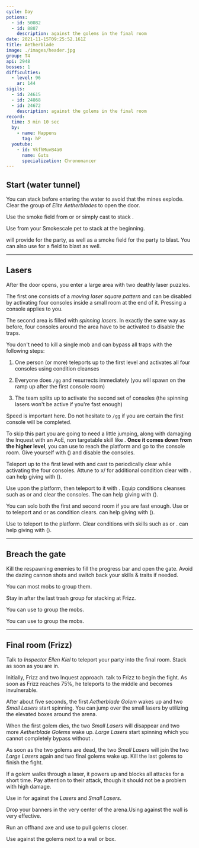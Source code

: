 ```yaml
---
cycle: Day
potions:
  - id: 50082
  - id: 8887
    description: against the golems in the final room
date: 2021-11-15T09:25:52.161Z
title: Aetherblade
image: ./images/header.jpg
group: T4
api: 2948
bosses: 1
difficulties:
  - level: 96
    ar: 144
sigils:
  - id: 24615
  - id: 24868
  - id: 24672
    description: against the golems in the final room
record:
  time: 3 min 10 sec
  by:
    - name: Happens
      tag: hP
  youtube:
    - id: VkfhMuvB4a0
      name: Guts
      specialization: Chronomancer
---
```


## Start (water tunnel) <Item id="50082" disableText/>

<Grid>
<GridItem sm="8">

You can stack <Effect name="Stealth"/> before entering the water to avoid that the mines explode. Clear the group of _Elite Aetherblades_ to open the door.

<Tabs>
<Tab specialization="thief">

Use the smoke field from <Skill id="13113"/> or <Skill name="Smoke Screen" profession="thief"/> or simply cast <Skill id="13117"/> to stack <Effect name="Stealth"/>.
</Tab>

<Tab specialization="ranger">

Use <Skill id="31568"/> from your Smokescale pet to stack <Effect name="Stealth"/> at the beginning.
</Tab>
<Tab specialization="Engineer">

<p>
<Skill id="30815"/> will provide <Effect name="Stealth"/> for the party, as well as a smoke field for the party to blast. You can also use <Skill id="5824"/> for a field to blast as well.
</p>

</Tab>
</Tabs>

</GridItem>

<GridItem sm="4">

<MDImage src="images/start.jpg" caption="Mines in the water tunnel"/>

</GridItem>
</Grid>

---

## Lasers <Item id="50082" disableText/>

<Grid>
<GridItem sm="9">

After the door opens, you enter a large area with two deathly laser puzzles.

The first one consists of a _moving laser square pattern_ and can be disabled by activating four consoles inside a small room at the end of it. Pressing a console applies <Condition name="Immobile"/> to you.

The second area is filled with _spinning lasers_. In exactly the same way as before, four consoles around the area have to be activated to disable the traps.

You don't need to kill a single mob and can bypass all traps with the following steps:

1.  One person (or more) teleports up to the first level and activates all four consoles using condition cleanses

2.  Everyone does `/gg` and resurrects immediately (you will spawn on the ramp up after the first console room)

3.  The team splits up to activate the second set of consoles (the spinning lasers won't be active if you're fast enough)

Speed is important here. Do not hesitate to `/gg` if you are certain the first console will be completed.

<Tabs>
<Tab specialization="Revenant">

<ProfessionVideo title="First puzzle skip" profession="Revenant" src="rePLyrDp3Pc"/>

To skip this part you are going to need a little jumping, along with damaging the Inquest with an AoE, non targetable skill like <Skill name="Shackling Wave"/>. **Once it comes down from the higher level**, you can use <Skill name="Phase Traversal"/> to reach the platform and go to the console room. Give yourself <Boon name="Resistance"/> with <Skill name="Pain Absorption"/> (<Skill name="Legendary Demon Stance" disableText/>) and disable the consoles.
</Tab>

<Tab specialization="elementalist">

<ProfessionVideo title="First puzzle skip" profession="Elementalist" src="OjUvCp2h_04" timestamp="45"/>

Teleport up to the first level with <Skill id="5536"/> and cast <Skill id="5507"/> to periodically clear <Condition name="Immobile"/> while activating the four consoles. Attune to x/<Skill id="5493" disableText/> for additional condition clear with <Skill id="5551"/>. <Specialization name="Revenant"/> can help giving <Boon name="Resistance"/> with <Skill name="Pain Absorption"/> (<Skill name="Legendary Demon Stance" disableText/>).

</Tab>

<Tab specialization="Guardian">

<ProfessionVideo title="First puzzle skip" profession="Guardian" src="MmJTsOhdQeo" timestamp="460"/>

Use <Skill name="Sword of Justice"/> upon the platform, then teleport to it with <Skill name="Merciful Intervention"/>. Equip conditions cleanses such as <Skill id="45460"/> or <Skill id="9187"/> and clear the consoles. The<Specialization name="Revenant"/> can help giving <Boon name="Resistance"/> with <Skill name="Pain Absorption"/> (<Skill name="Legendary Demon Stance" disableText/>).

</Tab>

<Tab specialization="Thief">

<ProfessionVideo title="First puzzle skip" profession="Thief" src="Alpgs_GaZV0" />

You can solo both the first and second room if you are fast enough. Use <Skill id="13002"/> or <Skill id="13025"/> to teleport and <Trait id="1964"/> or <Skill id="13062"/> as condition clears. <Specialization name="Revenant"/> can help giving <Boon name="Resistance"/> with <Skill name="Pain Absorption"/> (<Skill name="Legendary Demon Stance" disableText/>).

</Tab>
<Tab specialization="Necromancer">

Use <Skill id="10543"/> to teleport to the platform. Clear conditions with skills such as <Skill id="10685"/> or <Skill id="10609"/>. <Specialization name="Revenant"/> can help giving <Boon name="Resistance"/> with <Skill name="Pain Absorption"/> (<Skill name="Legendary Demon Stance" disableText/>).

</Tab>
</Tabs>

</GridItem>

<GridItem sm="3">

<MDImage src="images/moving_lasers.jpg" caption="The moving laser pattern"/>

<MDImage src="images/spinning_lasers.jpg" caption="The spinning lasers"/>

</GridItem>

</Grid>

---

## Breach the gate <Item id="50082" disableText/>

Kill the respawning enemies to fill the progress bar and open the gate. Avoid the dazing cannon shots and switch back your skills & traits if needed.

<Tabs>
<Tab specialization="Revenant">

You can <Skill name="Call to Anguish"/> most mobs to group them.
</Tab>

<Tab specialization="elementalist">

Stay in <Skill id="5492"/> after the last trash group for <Boon name="Might"/> stacking at Frizz.
</Tab>

<Tab specialization="Guardian">

You can use <Skill name="Binding Blade"/> to group the mobs.
</Tab>
<Tab specialization="Necromancer">

You can use <Skill name="spectral grasp"/> to group the mobs.
</Tab>
</Tabs>

---

<Grid>
<GridItem>

## Final room (Frizz) <Item id="8887" disableText/><Item id="24672" disableText/>

Talk to _Inspector Ellen Kiel_ to teleport your party into the final room. Stack <Boon name="Might"/> as soon as you are in.

Initially, Frizz and two Inquest approach. talk to Frizz to begin the fight. As soon as Frizz reaches 75%, he teleports to the middle and becomes invulnerable.

After about five seconds, the first _Aetherblade Golem_ wakes up and two _Small Lasers_ start spinning. You can jump over the small lasers by utilizing the elevated boxes around the arena.

When the first golem dies, the two _Small Lasers_ will disappear and two more _Aetherblade Golems_ wake up. _Large Lasers_ start spinning which you cannot completely bypass without <Effect name="Invulnerability"/>.

As soon as the two golems are dead, the two _Small Lasers_ will join the two _Large Lasers_ again and two final golems wake up. Kill the last golems to finish the fight.

If a golem walks through a laser, it powers up and blocks all attacks for a short time. Pay attention to their <Control name="Pull"/> attack, though it should not be a problem with high damage.
</GridItem>

<GridItem>

<MDImage src="images/frizz.jpg" caption="Frizz"/>

</GridItem>
</Grid>

<Tabs>
<Tab specialization="revenant">

Use <Skill name="Inspiring Reinforcement"/> in <Skill name="Legendary Dwarf Stance" disableText/> for <Boon name="Stability"/> against the _Lasers_ and _Small Lasers_.
</Tab>

<Tab specialization="Warrior">

Drop your banners in the very center of the arena.Using <Skill name="whirlwind attack"/> against the wall is very effective.
</Tab>

<Tab specialization="ranger">

Run an offhand axe and use <Skill id="12638"/> to pull golems closer.
</Tab>

<Tab specialization="elementalist">

Use <Skill id="5697"/> against the golems next to a wall or box.
</Tab>
</Tabs>
